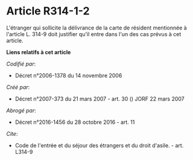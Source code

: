 # Article R314-1-2

L'étranger qui sollicite la délivrance de la carte de résident mentionnée à l'article L. 314-9 doit justifier qu'il entre
dans l'un des cas prévus à cet article.

**Liens relatifs à cet article**

_Codifié par_:

  - Décret n°2006-1378 du 14 novembre 2006

_Créé par_:

  - Décret n°2007-373 du 21 mars 2007 - art. 30 () JORF 22 mars 2007

_Abrogé par_:

  - Décret n°2016-1456 du 28 octobre 2016 - art. 11

_Cite_:

  - Code de l'entrée et du séjour des étrangers et du droit d'asile. - art. L314-9

